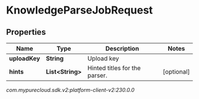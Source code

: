 # KnowledgeParseJobRequest


## Properties

| Name | Type | Description | Notes |
| ------------ | ------------- | ------------- | ------------- |
| **uploadKey** | **String** | Upload key |  |
| **hints** | **List&lt;String&gt;** | Hinted titles for the parser. |  [optional] |




_com.mypurecloud.sdk.v2:platform-client-v2:230.0.0_
